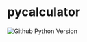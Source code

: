 # pycalculator
![Github Python Version](https://img.shields.io/github/pipenv/locked/python-version/javaspence/Py-Calculator)
